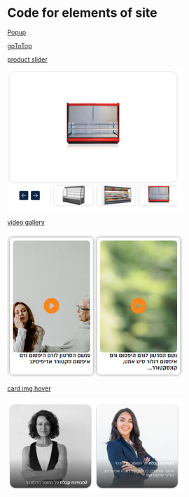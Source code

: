 # Code for elements of site
[Popup](https://github.com/alsousha/woocommerce_code/blob/main/popup_form.php)

[goToTop](https://github.com/alsousha/woocommerce_code/blob/main/goTop.php)

[product slider](https://github.com/alsousha/woocommerce_code/blob/main/product_slider.php)

<img src="img/slider.png" alt="drawing" width="400"/>

[video gallery](https://github.com/alsousha/woocommerce_code/blob/main/video_gal.php)

<img src="img/video_gal.PNG" alt="drawing" width="400"/>

[card img hover](https://github.com/alsousha/woocommerce_code/blob/main/card_img_hover.php)

<img src="img/staff.JPG" alt="drawing" width="400"/>

